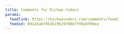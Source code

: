 ```yaml
---
title: Comments for Kichwa Coders
params:
  feedlink: https://kichwacoders.com/comments/feed/
  feedid: 091a5a6f053b19b29708b7f90a0f06ea
---
```

